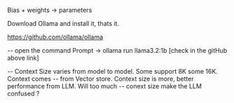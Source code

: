 Bias + weights -> parameters

Download Ollama and install it, thats it. 

https://github.com/ollama/ollama

-- open the command Prompt -> ollama run llama3.2:1b [check in the gitHub above link]

-- Context Size varies from model to model. Some support 8K some 16K. Context comes
-- from Vector store. Context size is more, better performance from LLM. Will too much 
-- conext size make the LLM confused ? 